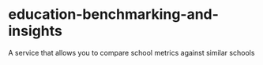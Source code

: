 # education-benchmarking-and-insights
A service that allows you to compare school metrics against similar schools
